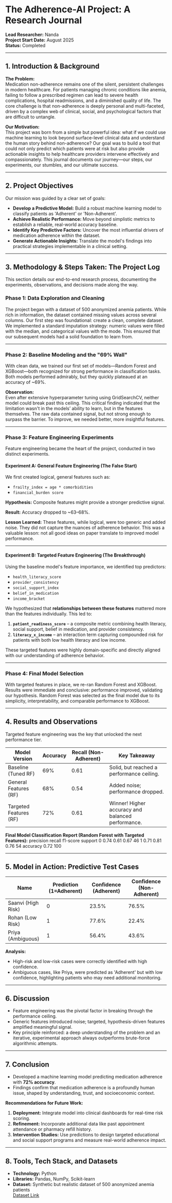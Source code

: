 # The Adherence-AI Project: A Research Journal
**Lead Researcher:** Nanda  
**Project Start Date:** August 2025  
**Status:** Completed

---

## 1. Introduction & Background

**The Problem:**  
Medication non-adherence remains one of the silent, persistent challenges in modern healthcare. For patients managing chronic conditions like anemia, failing to follow a prescribed regimen can lead to severe health complications, hospital readmissions, and a diminished quality of life. The core challenge is that non-adherence is deeply personal and multi-faceted, driven by a complex web of clinical, social, and psychological factors that are difficult to untangle.

**Our Motivation:**  
This project was born from a simple but powerful idea: what if we could use machine learning to look beyond surface-level clinical data and understand the human story behind non-adherence? Our goal was to build a tool that could not only predict which patients were at risk but also provide actionable insights to help healthcare providers intervene effectively and compassionately. This journal documents our journey—our steps, our experiments, our stumbles, and our ultimate success.

---

## 2. Project Objectives

Our mission was guided by a clear set of goals:

- **Develop a Predictive Model:** Build a robust machine learning model to classify patients as 'Adherent' or 'Non-Adherent'.  
- **Achieve Realistic Performance:** Move beyond simplistic metrics to establish a reliable, real-world accuracy baseline.  
- **Identify Key Predictive Factors:** Uncover the most influential drivers of medication adherence within the dataset.  
- **Generate Actionable Insights:** Translate the model's findings into practical strategies implementable in a clinical setting.

---

## 3. Methodology & Steps Taken: The Project Log

This section details our end-to-end research process, documenting the experiments, observations, and decisions made along the way.

### Phase 1: Data Exploration and Cleaning

The project began with a dataset of 500 anonymized anemia patients. While rich in information, the dataset contained missing values across several columns. Our first step was foundational: create a clean, complete dataset. We implemented a standard imputation strategy: numeric values were filled with the median, and categorical values with the mode. This ensured that our subsequent models had a solid foundation to learn from.

---

### Phase 2: Baseline Modeling and the "69% Wall"

With clean data, we trained our first set of models—Random Forest and XGBoost—both recognized for strong performance in classification tasks. Both models performed admirably, but they quickly plateaued at an accuracy of ~69%.

**Observation:**  
Even after extensive hyperparameter tuning using GridSearchCV, neither model could break past this ceiling. This critical finding indicated that the limitation wasn't in the models’ ability to learn, but in the features themselves. The raw data contained signal, but not strong enough to surpass the barrier. To improve, we needed better, more insightful features.

---

### Phase 3: Feature Engineering Experiments

Feature engineering became the heart of the project, conducted in two distinct experiments.

#### Experiment A: General Feature Engineering (The False Start)

We first created logical, general features such as:

- `frailty_index = age * comorbidities`  
- `financial_burden score`  

**Hypothesis:** Composite features might provide a stronger predictive signal.  

**Result:** Accuracy dropped to ~63–68%.  

**Lesson Learned:** These features, while logical, were too generic and added noise. They did not capture the nuances of adherence behavior. This was a valuable lesson: not all good ideas on paper translate to improved model performance.

---

#### Experiment B: Targeted Feature Engineering (The Breakthrough)

Using the baseline model's feature importance, we identified top predictors:

- `health_literacy_score`  
- `provider_consistency`  
- `social_support_index`  
- `belief_in_medication`  
- `income_bracket`  

We hypothesized that **relationships between these features** mattered more than the features individually. This led to:

1. **`patient_readiness_score`** – a composite metric combining health literacy, social support, belief in medication, and provider consistency.  
2. **`literacy_x_income`** – an interaction term capturing compounded risk for patients with both low health literacy and low income.

These targeted features were highly domain-specific and directly aligned with our understanding of adherence behavior.

---

### Phase 4: Final Model Selection

With targeted features in place, we re-ran Random Forest and XGBoost. Results were immediate and conclusive: performance improved, validating our hypothesis. Random Forest was selected as the final model due to its simplicity, interpretability, and comparable performance to XGBoost.

---

## 4. Results and Observations

Targeted feature engineering was the key that unlocked the next performance tier.

| Model Version         | Accuracy | Recall (Non-Adherent) | Key Takeaway                               |
|----------------------|----------|----------------------|-------------------------------------------|
| Baseline (Tuned RF)   | 69%      | 0.61                 | Solid, but reached a performance ceiling. |
| General Features (RF) | 68%      | 0.54                 | Added noise; performance dropped.         |
| Targeted Features (RF)| 72%      | 0.61                 | Winner! Higher accuracy and balanced performance.|

**Final Model Classification Report (Random Forest with Targeted Features):**
          precision    recall  f1-score   support
       0       0.74      0.61      0.67        46
       1       0.71      0.81      0.76        54
accuracy                           0.72       100


---

## 5. Model in Action: Predictive Test Cases

| Name             | Prediction (1=Adherent) | Confidence (Adherent) | Confidence (Non-Adherent) |
|-----------------|------------------------|---------------------|--------------------------|
| Saanvi (High Risk) | 0                      | 23.5%               | 76.5%                    |
| Rohan (Low Risk)   | 1                      | 77.6%               | 22.4%                    |
| Priya (Ambiguous)  | 1                      | 56.4%               | 43.6%                    |

**Analysis:**  
- High-risk and low-risk cases were correctly identified with high confidence.  
- Ambiguous cases, like Priya, were predicted as 'Adherent' but with low confidence, highlighting patients who may need additional monitoring.

---

## 6. Discussion

- Feature engineering was the pivotal factor in breaking through the performance ceiling.  
- Generic features introduced noise; targeted, hypothesis-driven features amplified meaningful signal.  
- Key principle reinforced: a deep understanding of the problem and an iterative, experimental approach always outperforms brute-force algorithmic attempts.

---

## 7. Conclusion

- Developed a machine learning model predicting medication adherence with **72% accuracy**.  
- Findings confirm that medication adherence is a profoundly human issue, shaped by understanding, trust, and socioeconomic context.

**Recommendations for Future Work:**  
1. **Deployment:** Integrate model into clinical dashboards for real-time risk scoring.  
2. **Refinement:** Incorporate additional data like past appointment attendance or pharmacy refill history.  
3. **Intervention Studies:** Use predictions to design targeted educational and social support programs and measure real-world adherence impact.

---

## 8. Tools, Tech Stack, and Datasets

- **Technology:** Python  
- **Libraries:** Pandas, NumPy, Scikit-learn  
- **Dataset:** Synthetic but realistic dataset of 500 anonymized anemia patients  
  [Dataset Link](https://raw.githubusercontent.com/nandarishik/Ferry-Internship/main/realistic_medication_adherence_data.csv)

